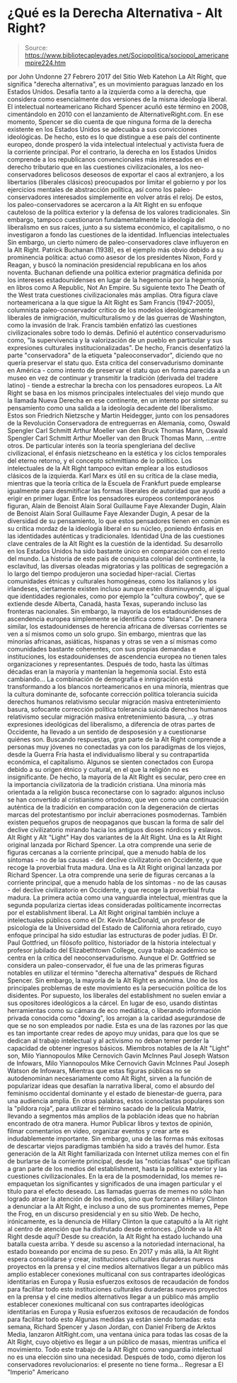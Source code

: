 # ¿Qué es la Derecha Alternativa - Alt Right?

> Source: https://www.bibliotecapleyades.net/Sociopolitica/sociopol_americanempire224.htm

por John Undonne 27 Febrero 2017 del Sitio Web Katehon
La Alt Right, que significa "derecha alternativa", es un movimiento paraguas lanzado en los Estados Unidos.
Desafía tanto a la izquierda como a la derecha, que considera como esencialmente dos versiones de la misma ideología liberal. El intelectual norteamericano Richard Spencer acuñó este término en 2008, cimentándolo en 2010 con el lanzamiento de AlternativeRight.com. En ese momento, Spencer se dio cuenta de que ninguna forma de la derecha existente en los Estados Unidos se adecuaba a sus convicciones ideológicas.
De hecho, esto es lo que distingue a ese país del continente europeo, donde prosperó la vida intelectual intelectual y activista fuera de la corriente principal.
Por el contrario, la derecha en los Estados Unidos comprende a los republicanos convencionales más interesados en el derecho tributario que en las cuestiones civilizacionales, a los neo-conservadores belicosos deseosos de exportar el caos al extranjero, a los libertarios (liberales clásicos) preocupados por limitar el gobierno y por los ejercicios mentales de abstracción política, así como los paleo-conservadores interesados simplemente en volver atrás el reloj. De estos, los paleo-conservadores se acercaron a la Alt Right en su enfoque cauteloso de la política exterior y la defensa de los valores tradicionales.
Sin embargo, tampoco cuestionaron fundamentalmente la ideología del liberalismo en sus raíces, junto a su sistema económico, el capitalismo, o no investigaron a fondo las cuestiones de la identidad.
Influencias intelectuales Sin embargo, un cierto número de paleo-conservadores clave influyeron en la Alt Right.
Patrick Buchanan (1938), es el ejemplo más obvio debido a su prominencia política:
actuó como asesor de los presidentes Nixon, Ford y Reagan, y buscó la nominación presidencial republicana en los años noventa.
Buchanan defiende una política exterior pragmática definida por los intereses estadounidenses en lugar de la hegemonía por la hegemonía, en libros como A Republic, Not An Empire.
Su siguiente texto The Death of the West trata cuestiones civilizacionales más amplias. Otra figura clave norteamericana a la que sigue la Alt Right es Sam Francis (1947-2005), columnista paleo-conservador crítico de los modelos ideológicamente liberales de inmigración, multiculturalismo y de las guerras de Washington, como la invasión de Irak.
Francis también enfatizó las cuestiones civilizacionales sobre todo lo demás.
Definió el auténtico conservadurismo como,
"la supervivencia y la valorización de un pueblo en particular y sus expresiones culturales institucionalizadas".
De hecho, Francis desenfatizó la parte "conservadora" de la etiqueta "paleoconservador", diciendo que no quería preservar el statu quo. Esta crítica del conservadurismo dominante en América - como intento de preservar el statu quo en forma parecida a un museo en vez de continuar y transmitir la tradición (derivada del tradere latino) - tiende a estrechar la brecha con los pensadores europeos. La Alt Right se basa en los mismos principales intelectuales del viejo mundo que la llamada Nueva Derecha en ese continente, en un intento por sintetizar su pensamiento como una salida a la ideología decadente del liberalismo.
Estos son Friedrich Nietzsche y Martin Heidegger, junto con los pensadores de la Revolución Conservadora de entreguerras en Alemania, como,
Oswald Spengler Carl Schmitt Arthur Moeller van den Bruck Thomas Mann,
Oswald Spengler
Carl Schmitt
Arthur Moeller van den Bruck
Thomas Mann,
...entre otros.
De particular interés son la teoría spengleriana del declive civilizacional, el énfasis nietzscheano en la estética y los ciclos temporales del eterno retorno, y el concepto schmittiano de lo político. Los intelectuales de la Alt Right tampoco evitan emplear a los estudiosos clásicos de la izquierda.
Karl Marx es útil en su crítica de la clase media, mientras que la teoría crítica de la Escuela de Frankfurt puede emplearse igualmente para desmitificar las formas liberales de autoridad que ayudó a erigir en primer lugar. Entre los pensadores europeos contemporáneos figuran,
Alain de Benoist Alain Soral Guillaume Faye Alexander Dugin,
Alain de Benoist
Alain Soral
Guillaume Faye
Alexander Dugin,
A pesar de la diversidad de su pensamiento, lo que estos pensadores tienen en común es su crítica mordaz de la ideología liberal en su núcleo, poniendo énfasis en las identidades auténticas y tradicionales.
Identidad Una de las cuestiones clave centrales de la Alt Right es la cuestión de la identidad.
Su desarrollo en los Estados Unidos ha sido bastante único en comparación con el resto del mundo. La historia de este país de conquista colonial del continente, la esclavitud, las diversas oleadas migratorias y las políticas de segregación a lo largo del tiempo produjeron una sociedad hiper-racial.
Ciertas comunidades étnicas y culturales homogéneas, como los italianos y los irlandeses, ciertamente existen incluso aunque estén disminuyendo, al igual que identidades regionales, como por ejemplo la "cultura cowboy", que se extiende desde Alberta, Canadá, hasta Texas, superando incluso las fronteras nacionales.
Sin embargo, la mayoría de los estadounidenses de ascendencia europea simplemente se identifica como "blanca".
De manera similar, los estadounidenses de herencia africana de diversas corrientes se ven a sí mismos como un solo grupo. Sin embargo, mientras que las minorías africanas, asiáticas, hispanas y otras se ven a sí mismas como comunidades bastante coherentes, con sus propias demandas e instituciones, los estadounidenses de ascendencia europea no tienen tales organizaciones y representantes.
Después de todo, hasta las últimas décadas eran la mayoría y mantenían la hegemonía social. Esto está cambiando...
La combinación de demografía e inmigración está transformando a los blancos norteamericanos en una minoría, mientras que la cultura dominante de,
sofocante corrección política tolerancia suicida derechos humanos relativismo secular migración masiva entretenimiento basura,
sofocante corrección política
tolerancia suicida
derechos humanos
relativismo secular
migración masiva
entretenimiento basura,
...y otras expresiones ideológicas del liberalismo, a diferencia de otras partes de Occidente, ha llevado a un sentido de desposesión y a cuestionarse quiénes son. Buscando respuestas, gran parte de la Alt Right comprende a personas muy jóvenes no conectadas ya con los paradigmas de los viejos, desde la Guerra Fría hasta el individualismo liberal y su contrapartida económica, el capitalismo. Algunos se sienten conectados con Europa debido a su origen étnico y cultural, en el que la religión no es insignificante. De hecho, la mayoría de la Alt Right es secular, pero cree en la importancia civilizatoria de la tradición cristiana.
Una minoría más orientada a la religión busca reconectarse con lo sagrado:
algunos incluso se han convertido al cristianismo ortodoxo, que ven como una continuación auténtica de la tradición en comparación con la degeneración de ciertas marcas del protestantismo por incluir aberraciones posmodernas.
También existen pequeños grupos de neopaganos que buscan la forma de salir del declive civilizatorio mirando hacia los antiguos dioses nórdicos y eslavos.
Alt Right y Alt "Light" Hay dos variantes de la Alt Right.
Una es la Alt Right original lanzada por Richard Spencer. La otra comprende una serie de figuras cercanas a la corriente principal, que a menudo habla de los síntomas - no de las causas - del declive civilizatorio en Occidente, y que recoge la proverbial fruta madura.
Una es la Alt Right original lanzada por Richard Spencer.
La otra comprende una serie de figuras cercanas a la corriente principal, que a menudo habla de los síntomas - no de las causas - del declive civilizatorio en Occidente, y que recoge la proverbial fruta madura.
La primera actúa como una vanguardia intelectual, mientras que la segunda populariza ciertas ideas consideradas políticamente incorrectas por el establishment liberal. La Alt Right original también incluye a intelectuales públicos como el Dr. Kevin MacDonald, un profesor de psicología de la Universidad del Estado de California ahora retirado, cuyo enfoque principal ha sido estudiar las estructuras de poder judías.
El Dr. Paul Gottfried, un filósofo político, historiador de la historia intelectual y profesor jubilado del Elizabethtown College, cuya trabajo académico se centra en la crítica del neoconservadurismo.
Aunque el Dr. Gottfried se considera un paleo-conservador, él fue una de las primeras figuras notables en utilizar el término "derecha alternativa" después de Richard Spencer. Sin embargo, la mayoría de la Alt Right es anónima. Uno de los principales problemas de este movimiento es la persecución política de los disidentes. Por supuesto, los liberales del establishment no suelen enviar a sus opositores ideológicos a la cárcel.
En lugar de eso, usando distintas herramientas como su cámara de eco mediática, o liberando información privada conocida como "doxing", los arrojan a la caridad asegurándose de que se no son empleados por nadie.
Esta es una de las razones por las que es tan importante crear redes de apoyo muy unidas, para que los que se dedican al trabajo intelectual y al activismo no deban temer perder la capacidad de obtener ingresos básicos. Miembros notables de la Alt "Light" son,
Milo Yiannopoulos Mike Cernovich Gavin McInnes Paul Joseph Watson de Infowars,
Milo Yiannopoulos
Mike Cernovich
Gavin McInnes
Paul Joseph Watson de Infowars,
Mientras que estas figuras públicas no se autodenominan necesariamente como Alt Right, sirven a la función de popularizar ideas que desafían la narrativa liberal, como el absurdo del feminismo occidental dominante y el estado de bienestar-de guerra, para una audiencia amplia.
En otras palabras, estos iconoclastas populares son la "píldora roja", para utilizar el término sacado de la película Matrix, llevando a segmentos más amplios de la población ideas que no habrían encontrado de otra manera.
Humor Publicar libros y textos de opinión, filmar comentarios en video, organizar eventos y crear arte es indudablemente importante.
Sin embargo, una de las formas más exitosas de descartar viejos paradigmas también ha sido a través del humor.
Esta generación de la Alt Right familiarizada con Internet utiliza memes con el fin de burlarse de la corriente principal, desde las "noticias falsas" que tipifican a gran parte de los medios del establishment, hasta la política exterior y las cuestiones civilizacionales.
En la era de la posmodernidad, los memes re-empaquetan los significantes y significados de una imagen particular y el título para el efecto deseado.
Las llamadas guerras de memes no sólo han logrado atraer la atención de los medios, sino que forzaron a Hillary Clinton a denunciar a la Alt Right, e incluso a uno de sus prominentes memes, Pepe the Frog, en un discurso presidencial y en su sitio Web.
De hecho, irónicamente, es la denuncia de Hillary Clinton la que catapultó a la Alt right al centro de atención que ha disfrutado desde entonces.
¿Dónde va la Alt Right desde aquí? Desde su creación, la Alt Right ha estado luchando una batalla cuesta arriba.
Y desde su ascenso a la notoriedad internacional, ha estado boxeando por encima de su peso.
En 2017 y más allá, la Alt Right espera consolidarse y crear,
instituciones culturales duraderas nuevos proyectos en la prensa y el cine medios alternativos llegar a un público más amplio establecer conexiones multicanal con sus contrapartes ideológicas identitarias en Europa y Rusia esfuerzos exitosos de recaudación de fondos para facilitar todo esto
instituciones culturales duraderas
nuevos proyectos en la prensa y el cine
medios alternativos
llegar a un público más amplio
establecer conexiones multicanal con sus contrapartes ideológicas identitarias en Europa y Rusia
esfuerzos exitosos de recaudación de fondos para facilitar todo esto
Algunas medidas ya están siendo tomadas:
esta semana, Richard Spencer y Jason Jordan, con Daniel Friberg de Arktos Media, lanzaron AltRight.com, una ventana única para todas las cosas de la Alt Right, cuyo objetivo es llegar a un público de masas, mientras unifica el movimiento.
Todo este trabajo de la Alt Right como vanguardia intelectual no es una elección sino una necesidad.
Después de todo, como dijeron los conservadores revolucionarios:
el presente no tiene forma...
Regresar a El "Imperio" Americano
